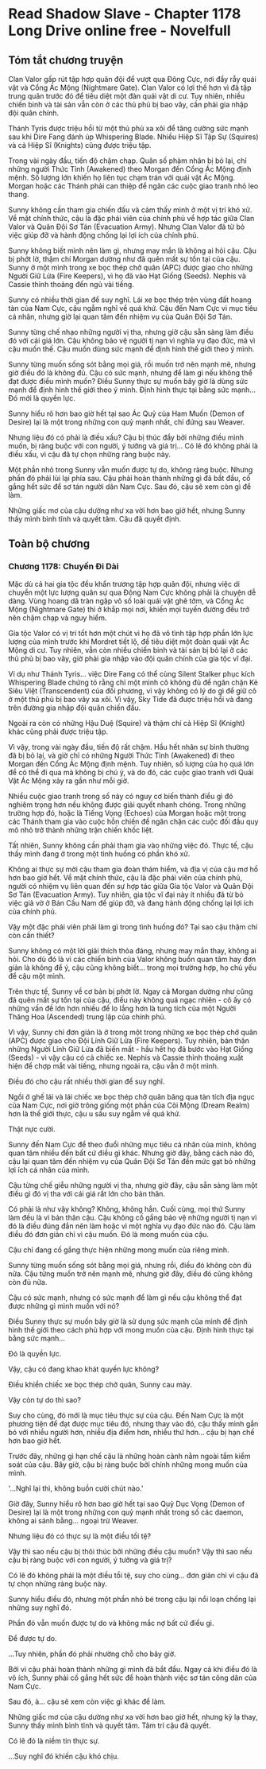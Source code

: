# Read Shadow Slave - Chapter 1178 Long Drive online free - Novelfull

## Tóm tắt chương truyện

Clan Valor gấp rút tập hợp quân đội để vượt qua Đông Cực, nơi đầy rẫy quái vật và Cổng Ác Mộng (Nightmare Gate). Clan Valor có lợi thế hơn vì đã tập trung quân trước đó để tiêu diệt một đàn quái vật di cư. Tuy nhiên, nhiều chiến binh và tài sản vẫn còn ở các thủ phủ bị bao vây, cần phải gia nhập đội quân chính.

Thánh Tyris được triệu hồi từ một thủ phủ xa xôi để tăng cường sức mạnh sau khi Dire Fang đánh úp Whispering Blade. Nhiều Hiệp Sĩ Tập Sự (Squires) và cả Hiệp Sĩ (Knights) cũng được triệu tập.

Trong vài ngày đầu, tiến độ chậm chạp. Quân số phàm nhân bị bỏ lại, chỉ những người Thức Tỉnh (Awakened) theo Morgan đến Cổng Ác Mộng định mệnh. Số lượng lớn khiến họ liên tục chạm trán với quái vật Ác Mộng. Morgan hoặc các Thánh phải can thiệp để ngăn các cuộc giao tranh nhỏ leo thang.

Sunny không cần tham gia chiến đấu và cảm thấy mình ở một vị trí khó xử. Về mặt chính thức, cậu là đặc phái viên của chính phủ về hợp tác giữa Clan Valor và Quân Đội Sơ Tán (Evacuation Army). Nhưng Clan Valor đã từ bỏ việc giúp đỡ và hành động chống lại lợi ích của chính phủ.

Sunny không biết mình nên làm gì, nhưng may mắn là không ai hỏi cậu. Cậu bị phớt lờ, thậm chí Morgan dường như đã quên mất sự tồn tại của cậu. Sunny ở một mình trong xe bọc thép chở quân (APC) được giao cho những Người Giữ Lửa (Fire Keepers), vì họ đã vào Hạt Giống (Seeds). Nephis và Cassie thỉnh thoảng đến ngủ vài tiếng.

Sunny có nhiều thời gian để suy nghĩ. Lái xe bọc thép trên vùng đất hoang tàn của Nam Cực, cậu ngẫm nghĩ về quá khứ. Cậu đến Nam Cực vì mục tiêu cá nhân, nhưng giờ lại quan tâm đến nhiệm vụ của Quân Đội Sơ Tán.

Sunny từng chế nhạo những người vị tha, nhưng giờ cậu sẵn sàng làm điều đó với cái giá lớn. Cậu không bảo vệ người tị nạn vì nghĩa vụ đạo đức, mà vì cậu muốn thế. Cậu muốn dùng sức mạnh để định hình thế giới theo ý mình.

Sunny từng muốn sống sót bằng mọi giá, rồi muốn trở nên mạnh mẽ, nhưng giờ điều đó là không đủ. Cậu có sức mạnh, nhưng để làm gì nếu không thể đạt được điều mình muốn? Điều Sunny thực sự muốn bây giờ là dùng sức mạnh để định hình thế giới theo ý mình. Định hình thực tại bằng sức mạnh... Đó mới là quyền lực.

Sunny hiểu rõ hơn bao giờ hết tại sao Ác Quỷ của Ham Muốn (Demon of Desire) lại là một trong những con quỷ mạnh nhất, chỉ đứng sau Weaver.

Nhưng liệu đó có phải là điều xấu? Cậu bị thúc đẩy bởi những điều mình muốn, bị ràng buộc với con người, ý tưởng và giá trị... Có lẽ đó không phải là điều xấu, vì cậu đã tự chọn những ràng buộc này.

Một phần nhỏ trong Sunny vẫn muốn được tự do, không ràng buộc. Nhưng phần đó phải lùi lại phía sau. Cậu phải hoàn thành những gì đã bắt đầu, cố gắng hết sức để sơ tán người dân Nam Cực. Sau đó, cậu sẽ xem còn gì để làm.

Những giấc mơ của cậu dường như xa vời hơn bao giờ hết, nhưng Sunny thấy mình bình tĩnh và quyết tâm. Cậu đã quyết định.

## Toàn bộ chương

### Chương 1178: Chuyến Đi Dài

Mặc dù cả hai gia tộc đều khẩn trương tập hợp quân đội, nhưng việc di chuyển một lực lượng quân sự qua Đông Nam Cực không phải là chuyện dễ dàng. Vùng hoang dã tràn ngập vô số loài quái vật ghê tởm, và Cổng Ác Mộng (Nightmare Gate) thì ở khắp mọi nơi, khiến mọi tuyến đường đều trở nên chậm chạp và nguy hiểm.

Gia tộc Valor có vị trí tốt hơn một chút vì họ đã vô tình tập hợp phần lớn lực lượng của mình trước khi Mordret tiết lộ, để tiêu diệt một đoàn quái vật Ác Mộng di cư. Tuy nhiên, vẫn còn nhiều chiến binh và tài sản bị bỏ lại ở các thủ phủ bị bao vây, giờ phải gia nhập vào đội quân chính của gia tộc vĩ đại.

Ví dụ như Thánh Tyris... việc Dire Fang có thể cùng Silent Stalker phục kích Whispering Blade chứng tỏ rằng chỉ một mình cô không đủ để ngăn chặn Kẻ Siêu Việt (Transcendent) của đối phương, vì vậy không có lý do gì để giữ cô ở một thủ phủ bị bao vây xa xôi. Vì vậy, Sky Tide đã được triệu hồi và đang trên đường gia nhập đội quân chiến đấu.

Ngoài ra còn có những Hậu Duệ (Squire) và thậm chí cả Hiệp Sĩ (Knight) khác cũng phải được triệu tập.

Vì vậy, trong vài ngày đầu, tiến độ rất chậm. Hầu hết nhân sự bình thường đã bị bỏ lại, và giờ chỉ có những Người Thức Tỉnh (Awakened) đi theo Morgan đến Cổng Ác Mộng định mệnh. Tuy nhiên, số lượng của họ quá lớn để có thể đi qua mà không bị chú ý, và do đó, các cuộc giao tranh với Quái Vật Ác Mộng xảy ra gần như mỗi giờ.

Nhiều cuộc giao tranh trong số này có nguy cơ biến thành điều gì đó nghiêm trọng hơn nếu không được giải quyết nhanh chóng. Trong những trường hợp đó, hoặc là Tiếng Vọng (Echoes) của Morgan hoặc một trong các Thánh tham gia vào cuộc hỗn chiến để ngăn chặn các cuộc đối đầu quy mô nhỏ trở thành những trận chiến khốc liệt.

Tất nhiên, Sunny không cần phải tham gia vào những việc đó. Thực tế, cậu thấy mình đang ở trong một tình huống có phần khó xử.

Không ai thực sự mời cậu tham gia đoàn thám hiểm, và địa vị của cậu mơ hồ hơn bao giờ hết. Về mặt chính thức, cậu là đặc phái viên của chính phủ, người có nhiệm vụ liên quan đến sự hợp tác giữa Gia tộc Valor và Quân Đội Sơ Tán (Evacuation Army). Tuy nhiên, gia tộc vĩ đại này ít nhiều đã từ bỏ việc giả vờ ở Bán Cầu Nam để giúp đỡ, và đang hành động chống lại lợi ích của chính phủ.

Vậy một đặc phái viên phải làm gì trong tình huống đó? Tại sao cậu thậm chí còn cần thiết?

Sunny không có một lời giải thích thỏa đáng, nhưng may mắn thay, không ai hỏi. Cho dù đó là vì các chiến binh của Valor không buồn quan tâm hay đơn giản là không để ý, cậu cũng không biết... trong mọi trường hợp, họ chủ yếu để cậu một mình.

Trên thực tế, Sunny về cơ bản bị phớt lờ. Ngay cả Morgan dường như cũng đã quên mất sự tồn tại của cậu, điều này không quá ngạc nhiên - cô ấy có những vấn đề lớn hơn nhiều để lo lắng hơn là tung tích của một Người Thăng Hoa (Ascended) trung lập của chính phủ.

Vì vậy, Sunny chỉ đơn giản là ở trong một trong những xe bọc thép chở quân (APC) được giao cho Đội Lính Giữ Lửa (Fire Keepers). Tuy nhiên, bản thân những Người Lính Giữ Lửa đã biến mất - hầu hết họ đã bước vào Hạt Giống (Seeds) - vì vậy cậu có cả chiếc xe. Nephis và Cassie thỉnh thoảng xuất hiện để chợp mắt vài tiếng, nhưng ngoài ra, cậu vẫn ở một mình.

Điều đó cho cậu rất nhiều thời gian để suy nghĩ.

Ngồi ở ghế lái và lái chiếc xe bọc thép chở quân băng qua tàn tích địa ngục của Nam Cực, nơi giờ trông giống một phần của Cõi Mộng (Dream Realm) hơn là thế giới thực, cậu u sầu suy ngẫm về quá khứ.

Thật nực cười.

Sunny đến Nam Cực để theo đuổi những mục tiêu cá nhân của mình, không quan tâm nhiều đến bất cứ điều gì khác. Nhưng giờ đây, bằng cách nào đó, cậu lại quan tâm đến nhiệm vụ của Quân Đội Sơ Tán đến mức gạt bỏ những lợi ích cá nhân của mình.

Cậu từng chế giễu những người vị tha, nhưng giờ đây, cậu sẵn sàng làm một điều gì đó vị tha với cái giá rất lớn cho bản thân.

Có phải là như vậy không? Không, không hẳn. Cuối cùng, mọi thứ Sunny làm đều là vì bản thân cậu. Cậu không cố gắng bảo vệ những người tị nạn vì đó là điều đúng đắn nên làm hoặc vì một nghĩa vụ đạo đức nào đó. Cậu làm điều đó đơn giản chỉ vì cậu muốn. Đó là mong muốn của cậu.

Cậu chỉ đang cố gắng thực hiện những mong muốn của riêng mình.

Sunny từng muốn sống sót bằng mọi giá, nhưng rồi, điều đó không còn đủ nữa. Cậu từng muốn trở nên mạnh mẽ, nhưng giờ đây, điều đó cũng không còn đủ nữa.

Cậu có sức mạnh, nhưng có sức mạnh để làm gì nếu cậu không thể đạt được những gì mình muốn với nó?

Điều Sunny thực sự muốn bây giờ là sử dụng sức mạnh của mình để định hình thế giới theo cách phù hợp với mong muốn của cậu. Định hình thực tại bằng sức mạnh...

Đó là quyền lực.

Vậy, cậu có đang khao khát quyền lực không?

Điều khiển chiếc xe bọc thép chở quân, Sunny cau mày.

Vậy còn tự do thì sao?

Suy cho cùng, đó mới là mục tiêu thực sự của cậu. Đến Nam Cực là một phương tiện để đạt được mục tiêu đó, nhưng thay vào đó, cậu thấy mình gắn bó với nhiều người hơn, nhiều địa điểm hơn, nhiều thứ hơn... cậu bị hạn chế hơn bao giờ hết.

Trước đây, những gì hạn chế cậu là những hoàn cảnh nằm ngoài tầm kiểm soát của cậu. Bây giờ, cậu bị ràng buộc bởi chính những mong muốn của mình.

'...Nghĩ lại thì, không buồn cười chút nào.'

Giờ đây, Sunny hiểu rõ hơn bao giờ hết tại sao Quỷ Dục Vọng (Demon of Desire) lại là một trong những con quỷ mạnh nhất trong số các daemon, không ai sánh bằng... ngoại trừ Weaver.

Nhưng liệu đó có thực sự là một điều tồi tệ?

Vậy thì sao nếu cậu bị thôi thúc bởi những điều cậu muốn? Vậy thì sao nếu cậu bị ràng buộc với con người, ý tưởng và giá trị?

Có lẽ đó không phải là một điều tồi tệ, suy cho cùng... đơn giản chỉ vì cậu đã tự chọn những ràng buộc này.

Sunny hiểu điều đó, nhưng một phần nhỏ bé trong cậu lại nổi loạn chống lại những suy nghĩ đó.

Phần đó vẫn muốn được tự do và không mắc nợ bất cứ điều gì.

Để được tự do.

...Tuy nhiên, phần đó phải nhường chỗ cho bây giờ.

Bởi vì cậu phải hoàn thành những gì mình đã bắt đầu. Ngay cả khi điều đó là vô ích, Sunny phải cố gắng hết sức để hoàn thành việc sơ tán công dân của Nam Cực.

Sau đó, à... cậu sẽ xem còn việc gì khác để làm.

Những giấc mơ của cậu dường như xa vời hơn bao giờ hết, nhưng kỳ lạ thay, Sunny thấy mình bình tĩnh và quyết tâm. Tâm trí cậu đã quyết.

Có lẽ đó là niềm tin thực sự.

...Suy nghĩ đó khiến cậu khó chịu.